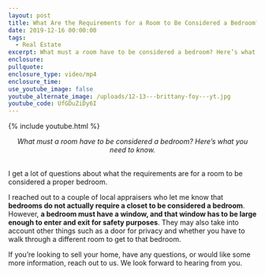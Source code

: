 ```yaml
---
layout: post
title: What Are the Requirements for a Room to Be Considered a Bedroom?
date: 2019-12-16 00:00:00
tags:
  - Real Estate
excerpt: What must a room have to be considered a bedroom? Here’s what you need to know.
enclosure:
pullquote:
enclosure_type: video/mp4
enclosure_time:
use_youtube_image: false
youtube_alternate_image: /uploads/12-13---brittany-foy---yt.jpg
youtube_code: UfGDuZiDy6I
---
```


{% include youtube.html %}

<center><em>What must a room have to be considered a bedroom? Here’s what you need to know.</em></center>

<br>I get a lot of questions about what the requirements are for a room to be considered a proper bedroom.

I reached out to a couple of local appraisers who let me know that **bedrooms do not actually require a closet to be considered a bedroom**. However, **a bedroom must have a window, and that window has to be large enough to enter and exit for safety purposes**. They may also take into account other things such as a door for privacy and whether you have to walk through a different room to get to that bedroom.

If you’re looking to sell your home, have any questions, or would like some more information, reach out to us. We look forward to hearing from you.